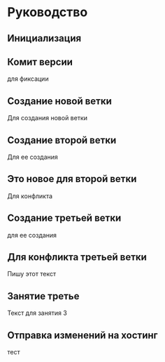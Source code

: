 # Руководство

## Инициализация


## Комит версии

для фиксации

## Создание новой ветки

Для создания новой ветки


## Создание второй ветки

Для ее создания

## Это новое для второй ветки 

Для конфликта


## Создание третьей ветки

для ее создания

## Для конфликта третьей ветки

Пишу этот текст

## Занятие третье

Текст для занятия 3

## Отправка изменений на хостинг

тест

